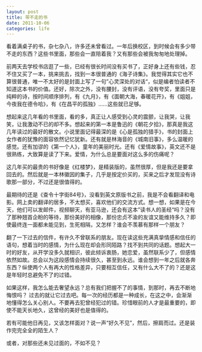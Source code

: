 ```yaml
---
layout: post
title: 带不走的书 
date: 2011-10-06
categories: life
---
```

看着满桌子的书，杂七杂八，许多还未曾看过。一年后换校区，到时候会有多少带不走的东西？这些书里面，那些会一直陪着我？又有那些会被我匆匆地处理掉。
         
前两天去学校书店逛了一些，已经有很长时间没有买书了，正好身上还有些钱，忍不住又买了一本，挑来挑去，找到一本很普通的《海子诗集》。我觉得其实它也不算很普通，唯一不太好的是封面上写了一句”心灵深处的对话“，似是编者怕读者不知道这本书的价值。还好，除次之外，没有腰封，没有评语，没有夸奖，里面只是纯粹的诗，按时间顺序排列，有《九月》，有《面朝大海，春暖花开》，有《姐姐，今夜我在德令哈》，有《在昌平的孤独》......这些就已足够。
        
想起来这几年看的书里面，看的多，真正让人感受到心灵的震颤，让我哭，让我笑，让我激动不已的却不多。想起来的第一本是鲁迅的《朝花夕拾》，那真是我这几年读过的最好的散文。小说里面记得最深的是《心是孤独的猎手》，书的封面上女作者的犹豫的面容依然记忆犹新。还有就是林海音的《城南旧事》，多么温暖的感觉。还有加谬的《第一个人》，童年的美丽时光。还有《爱情故事》，英文还不是很熟练，大致算是读了下来。爱情，为什么总是要面对这么多的伤痛呢？
         
这几年买的最贵的书好像是《红楼梦》，是精装版的，虽然很厚，但是我还是要拿回去的。然后就是一本林徽因的集子，几乎是按定价买的，买来之后才发现没有诗歌那一部分，不过还是很值得的。
         
最期待的还是《查令十字街84号》，没看到英文原版书之前，我是不会看翻译和电影。网上卖的翻译的居多，不太想买，喜欢他们的交流方式。想一想，如果是在今天，他们可以发邮件，视频聊天，有亚马逊，还会有这本”读书人的圣经“吗？没有了那种翘首企盼的等待，那份美好的相像，那份忠贞不渝的友谊又能维持多久？即使最终连一面都未能见到，生死相隔，又怎样？谁会不羡慕有那样一个朋友？
        
翻了一下过去的信件，有许久不曾联系的朋友。现在读这些充满真挚情感和信任的语句，想着当时的感情，为什么现在却会形同陌路？找不到共同的话题。想起大一时的好友，从开学没多久就相识，彼此倾诉衷肠，她恋爱，虽然联系少了，但感情依然如故。总会以为这段感情会持续很久，甚至到永远。谁会想到一年之后就各奔东西？纵使两个人有再大的性格差异，只要相互信任，又有什么大不了的？还是这是年轻时总避免不了的过错。
        
如果这样，我怎么能去奢望永远？总有我们把握不了的事情，到那时，再去不断地悔恨吗？
过去的就让它过去吧。每一次的经历都是一种成长，在这之中，会渐渐地懂得怎么关心别人。不要再去犯曾经犯过的错。珍惜眼前的人才是最重要的，即使不能天长地久，这曾经的美好也是值得的。
        
若有可能他日再见，又该怎样面对？说一声“好久不见”，然后，擦肩而过。还是装作完完全全的陌生人？

或者，对那些还未见过面的，不如不见？
